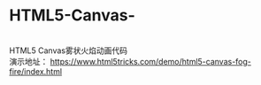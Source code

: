 # HTML5-Canvas-
<br>HTML5 Canvas雾状火焰动画代码
<br>演示地址：
https://www.html5tricks.com/demo/html5-canvas-fog-fire/index.html

